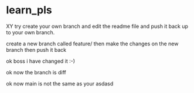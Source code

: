 # learn_pls
XY try create your own branch and edit the readme file and push it back up to your own branch.

create a new branch called feature/<whatever u want>
then make the changes on the new branch
then push it back


ok boss i have changed it :-)



ok now the branch is diff
  
  ok now main is not the same as your 
asdasd
